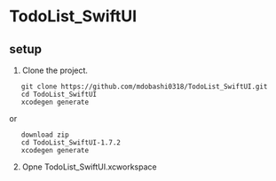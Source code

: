 # TodoList_SwiftUI


## setup
1. Clone the project.
```
   git clone https://github.com/mdobashi0318/TodoList_SwiftUI.git
   cd TodoList_SwiftUI
   xcodegen generate
```
or 
```
   download zip
   cd TodoList_SwiftUI-1.7.2
   xcodegen generate
```
2. Opne TodoList_SwiftUI.xcworkspace


   
